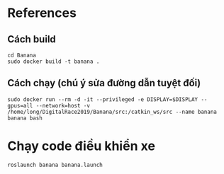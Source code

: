 # References

## Cách build

```
cd Banana
sudo docker build -t banana .
```

## Cách chạy (chú ý sửa đường dẫn tuyệt đối)


```
sudo docker run --rm -d -it --privileged -e DISPLAY=$DISPLAY --gpus=all --network=host -v /home/long/DigitalRace2019/Banana/src:/catkin_ws/src --name banana banana bash
```

# Chạy code điều khiển xe 
```
roslaunch banana banana.launch
```

